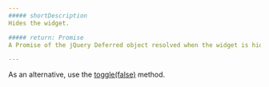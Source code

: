 ```yaml
---
##### shortDescription
Hides the widget.

##### return: Promise
A Promise of the jQuery Deferred object resolved when the widget is hidden.

---
```

As an alternative, use the [toggle(false)](/api-reference/10%20UI%20Widgets/dxActionSheet/3%20Methods/toggle(showing).md '/Documentation/ApiReference/UI_Widgets/dxActionSheet/Methods/#toggleshowing') method.